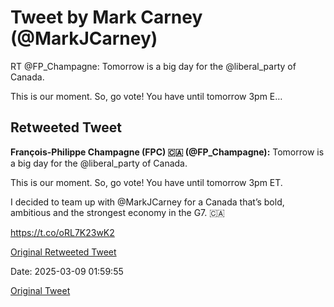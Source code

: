 # Tweet by Mark Carney (@MarkJCarney)

RT @FP_Champagne: Tomorrow is a big day for the @liberal_party of Canada.

This is our moment.  So, go vote!  You have until tomorrow 3pm E…

## Retweeted Tweet

**François-Philippe Champagne (FPC) 🇨🇦 (@FP_Champagne):** Tomorrow is a big day for the @liberal_party of Canada.

This is our moment.  So, go vote!  You have until tomorrow 3pm ET. 

I decided to team up with @MarkJCarney for a Canada that’s bold, ambitious and the strongest economy in the G7. 🇨🇦

https://t.co/oRL7K23wK2

[Original Retweeted Tweet](https://x.com/FP_Champagne/status/1898512024348373203)

Date: 2025-03-09 01:59:55

[Original Tweet](https://x.com/MarkJCarney/status/1898554307554713670)
